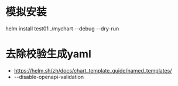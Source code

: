 # 模拟安装
helm install test01 ./mychart --debug --dry-run

# 去除校验生成yaml
- https://helm.sh/zh/docs/chart_template_guide/named_templates/
- --disable-openapi-validation
